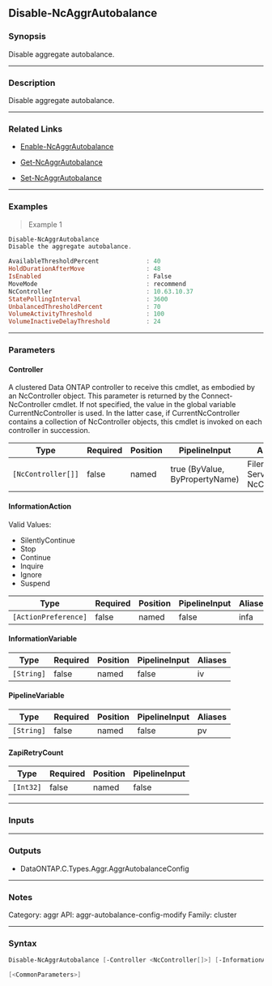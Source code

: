 Disable-NcAggrAutobalance
-------------------------

### Synopsis
Disable aggregate autobalance.

---

### Description

Disable aggregate autobalance.

---

### Related Links
* [Enable-NcAggrAutobalance](Enable-NcAggrAutobalance)

* [Get-NcAggrAutobalance](Get-NcAggrAutobalance)

* [Set-NcAggrAutobalance](Set-NcAggrAutobalance)

---

### Examples
> Example 1

```PowerShell
Disable-NcAggrAutobalance
Disable the aggregate autobalance.

AvailableThresholdPercent             : 40
HoldDurationAfterMove                 : 48
IsEnabled                             : False
MoveMode                              : recommend
NcController                          : 10.63.10.37
StatePollingInterval                  : 3600
UnbalancedThresholdPercent            : 70
VolumeActivityThreshold               : 100
VolumeInactiveDelayThreshold          : 24

```

---

### Parameters
#### **Controller**
A clustered Data ONTAP controller to receive this cmdlet, as embodied by an NcController object.  This parameter is returned by the Connect-NcController cmdlet.  If not specified, the value in the global variable CurrentNcController is used.  In the latter case, if CurrentNcController contains a collection of NcController objects, this cmdlet is invoked on each controller in succession.

|Type              |Required|Position|PipelineInput                 |Aliases                          |
|------------------|--------|--------|------------------------------|---------------------------------|
|`[NcController[]]`|false   |named   |true (ByValue, ByPropertyName)|Filer<br/>Server<br/>NcController|

#### **InformationAction**

Valid Values:

* SilentlyContinue
* Stop
* Continue
* Inquire
* Ignore
* Suspend

|Type                |Required|Position|PipelineInput|Aliases|
|--------------------|--------|--------|-------------|-------|
|`[ActionPreference]`|false   |named   |false        |infa   |

#### **InformationVariable**

|Type      |Required|Position|PipelineInput|Aliases|
|----------|--------|--------|-------------|-------|
|`[String]`|false   |named   |false        |iv     |

#### **PipelineVariable**

|Type      |Required|Position|PipelineInput|Aliases|
|----------|--------|--------|-------------|-------|
|`[String]`|false   |named   |false        |pv     |

#### **ZapiRetryCount**

|Type     |Required|Position|PipelineInput|
|---------|--------|--------|-------------|
|`[Int32]`|false   |named   |false        |

---

### Inputs

---

### Outputs
* DataONTAP.C.Types.Aggr.AggrAutobalanceConfig

---

### Notes
Category: aggr
API: aggr-autobalance-config-modify
Family: cluster

---

### Syntax
```PowerShell
Disable-NcAggrAutobalance [-Controller <NcController[]>] [-InformationAction <ActionPreference>] [-InformationVariable <String>] [-PipelineVariable <String>] [-ZapiRetryCount <Int32>] 
```
```PowerShell
[<CommonParameters>]
```
